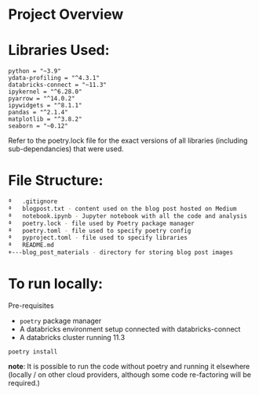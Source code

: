 # Project Overview


# Libraries Used:
```
python = "~3.9"
ydata-profiling = "^4.3.1"
databricks-connect = "~11.3"
ipykernel = "^6.28.0"
pyarrow = "^14.0.2"
ipywidgets = "^8.1.1"
pandas = "^2.1.4"
matplotlib = "^3.8.2"
seaborn = "~0.12"
```

Refer to the poetry.lock file for the exact versions of all libraries (including sub-dependancies) that were used.

# File Structure:

```bash
ª   .gitignore
ª   blogpost.txt - content used on the blog post hosted on Medium
ª   notebook.ipynb - Jupyter notebook with all the code and analysis
ª   poetry.lock - file used by Poetry package manager
ª   poetry.toml - file used to specify poetry config
ª   pyproject.toml - file used to specify libraries
ª   README.md
+---blog_post_materials - directory for storing blog post images
```
# To run locally:

Pre-requisites
 -  `poetry` package manager
 - A databricks environment setup connected with databricks-connect
 - A databricks cluster running 11.3

```
poetry install
```
__note__: It is possible to run the code without poetry and running it elsewhere (locally / on other cloud providers, although some code re-factoring will be required.)
